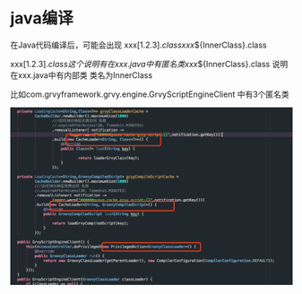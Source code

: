 # java编译
在Java代码编译后，可能会出现 xxx$[1.2.3].class xxx$${InnerClass}.class

 xxx$[1.2.3].class  这个说明有在xxx.java中有匿名类
  xxx$${InnerClass}.class 说明在xxx.java中有内部类 类名为InnerClass
  
  比如com.grvyframework.grvy.engine.GrvyScriptEngineClient 中有3个匿名类
  
  ![](./picture/匿名类.png)